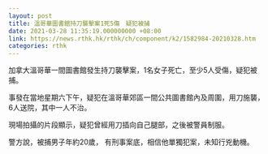 ```yaml
---
layout: post
title: 溫哥華圖書館持刀襲擊案1死5傷　疑犯被捕
date: 2021-03-28 11:35:19.000000000 +08:00
link: https://news.rthk.hk/rthk/ch/component/k2/1582984-20210328.htm
categories: rthk
---
```


加拿大溫哥華一間圖書館發生持刀襲擊案，1名女子死亡，至少5人受傷，疑犯被捕。

事發在當地星期六下午，疑犯在溫哥華郊區一間公共圖書館內及周圍，用刀施襲，6人送院，其中一人不治。

現場拍攝的片段顯示，疑犯曾經用刀插向自己腿部，之後被警員制服。

警方說，被捕男子年約20歲， 有刑事案底，相信他單獨犯案，未知行兇動機。
